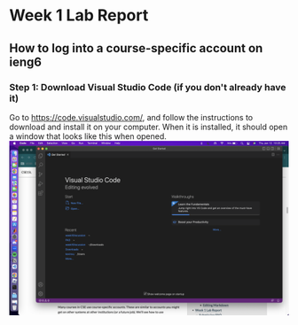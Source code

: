 # Week 1 Lab Report

## How to log into a course-specific account on ieng6
### Step 1: Download Visual Studio Code (if you don't already have it)
Go to https://code.visualstudio.com/, and follow the instructions to download and install it on your computer. When it is installed, it should open a window that looks like this when opened. 
![Image](VSCODE.png)

